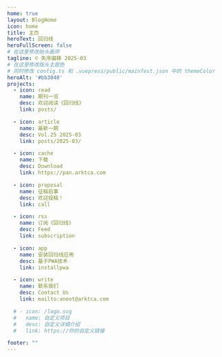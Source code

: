 ```yaml
---
home: true
layout: BlogHome
icon: home
title: 主页
heroText: 回归线
heroFullScreen: false
# 在这里修改抬头画师
tagline: © 失序偏移 2025·03
# 在这里修改版头主题色
# 同时修改 config.ts 和 .vuepress/public/mainfest.json 中的 themeColor
heroAlt: '#bb3040'
projects:
  - icon: read
    name: 期刊一览
    desc: 欢迎阅读《回归线》
    link: posts/

  - icon: article
    name: 最新一期
    desc: Vol.25 2025-03
    link: posts/2025-03/

  - icon: cache
    name: 下载
    desc: Download
    link: https://pan.arktca.com

  - icon: proposal
    name: 征稿启事
    desc: 欢迎投稿！
    link: call

  - icon: rss
    name: 订阅《回归线》
    desc: Feed
    link: subscription

  - icon: app
    name: 安装回归线应用
    desc: 基于PWA技术
    link: installpwa

  - icon: write
    name: 联系我们
    desc: Contact Us
    link: mailto:aneot@arktca.com

  # - icon: /logo.svg
  #   name: 自定义项目
  #   desc: 自定义详细介绍
  #   link: https://你的自定义链接

footer: ""
---
```

